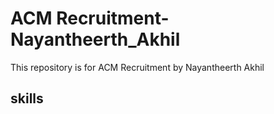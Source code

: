 # ACM Recruitment-Nayantheerth_Akhil

This repository is for ACM Recruitment by Nayantheerth Akhil

## skills

